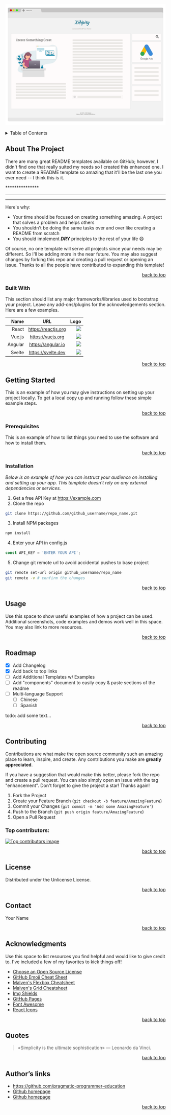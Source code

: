 <a id="readme-top"></a>

[comment]: # (There is some text that we don't want to be visible...)
[//]: # (There is some text that we don't want to be visible...)

<!-- PROJECT LOGO -->
![Product Name Screen Shot](https://raw.githubusercontent.com/othneildrew/Best-README-Template/main/images/screenshot.png)

<!-- TABLE OF CONTENTS -->

<details>
  <summary>Table of Contents</summary>
  <ol>
    <li>
      <a href="#about-the-project">About The Project</a>
      <ul>
        <li><a href="#built-with">Built With</a></li>
      </ul>
    </li>
    <li>
      <a href="#getting-started">Getting Started</a>
      <ul>
        <li><a href="#prerequisites">Prerequisites</a></li>
        <li><a href="#installation">Installation</a></li>
      </ul>
    </li>
    <li><a href="#usage">Usage</a></li>
    <li><a href="#roadmap">Roadmap</a></li>
    <li><a href="#contributing">Contributing</a></li>
    <li><a href="#license">License</a></li>
    <li><a href="#contact">Contact</a></li>
    <li><a href="#acknowledgments">Acknowledgments</a></li>
  </ol>
</details>


<!-- ABOUT THE PROJECT -->
## About The Project

There are many great README templates available on GitHub; however, I didn't find one that really suited my needs so I created this enhanced one. I want to create a README template so amazing that it'll be the last one you ever need -- I think this is it.

\***************

---------------

____________

Here's why:

* Your time should be focused on creating something amazing. A project that solves a problem and helps others
* You shouldn't be doing the same tasks over and over like creating a README from scratch
* You should implement ___DRY___ principles to the rest of your life :smile:

Of course, no one template will serve all projects since your needs may be different. So I'll be adding more in the near future. You may also suggest changes by forking this repo and creating a pull request or opening an issue. Thanks to all the people have contributed to expanding this template!

<p align="right"> <a href="#readme-top">back to top</a> </p>

### Built With

This section should list any major frameworks/libraries used to bootstrap your project. Leave any add-ons/plugins for the acknowledgements section. Here are a few examples.

|Name             |URL                   |Logo                                                            |
|------:|:-------:|--------:|
|React            |https://reactjs.org   |<img src="https://reactjs.org/logo-og.png" width="50" />          |
|Vue.js           |https://vuejs.org     |<img src="https://vuejs.org/images/logo.png" width="50" />|
|Angular          |https://angular.io    |<img src="https://angular.io/assets/images/logos/angular/angular.png" width="50" /> |
|Svelte           |https://svelte.dev    |<img src="https://svelte.dev/svelte-logo-horizontal.svg" width="50" /> |

<p align="right"> <a href="#readme-top">back to top</a> </p>

<!-- GETTING STARTED -->
## Getting Started

This is an example of how you may give instructions on setting up your project locally.
To get a local copy up and running follow these simple example steps.

<p align="right"> <a href="#readme-top">back to top</a> </p>

### Prerequisites

This is an example of how to list things you need to use the software and how to install them.

<p align="right"> <a href="#readme-top">back to top</a> </p>

### Installation

*Below is an example of how you can instruct your audience on installing and setting up your app. This template doesn't rely on any external dependencies or services.*

1. Get a free API Key at https://example.com
2. Clone the repo
```sh
git clone https://github.com/github_username/repo_name.git
```
3. Install NPM packages
```sh
npm install
```
4. Enter your API in config.js
```js
const API_KEY = 'ENTER YOUR API';
```
5. Change git remote url to avoid accidental pushes to base project
```sh
git remote set-url origin github_username/repo_name
git remote -v # confirm the changes
```

<p align="right"> <a href="#readme-top">back to top</a> </p>

<!-- USAGE EXAMPLES -->
## Usage

Use this space to show useful examples of how a project can be used. Additional screenshots, code examples and demos work well in this space. You may also link to more resources.

<p align="right"> <a href="#readme-top">back to top</a> </p>

<!-- ROADMAP -->
## Roadmap
- [x] Add Changelog
- [x] Add back to top links
- [ ] Add Additional Templates w/ Examples
- [ ] Add "components" document to easily copy & paste sections of the readme
- [ ] Multi-language Support
  - [ ] Chinese
  - [ ] Spanish

todo: add some text...

<p align="right"> <a href="#readme-top">back to top</a> </p>

<!-- CONTRIBUTING -->
## Contributing

Contributions are what make the open source community such an amazing place to learn, inspire, and create. Any contributions you make are **greatly appreciated**.

If you have a suggestion that would make this better, please fork the repo and create a pull request. You can also simply open an issue with the tag "enhancement".
Don't forget to give the project a star! Thanks again!

1. Fork the Project
2. Create your Feature Branch (`git checkout -b feature/AmazingFeature`)
3. Commit your Changes (`git commit -m 'Add some AmazingFeature'`)
4. Push to the Branch (`git push origin feature/AmazingFeature`)
5. Open a Pull Request

### Top contributors:

[![Top contributors image](https://contrib.rocks/image?repo=othneildrew/Best-README-Template)](https://github.com/othneildrew/Best-README-Template/graphs/contributors)
<p align="right"> <a href="#readme-top">back to top</a> </p>

<!-- LICENSE -->
## License

Distributed under the Unlicense License.

<p align="right"> <a href="#readme-top">back to top</a> </p>

<!-- CONTACT -->
## Contact

Your Name 

<p align="right"> <a href="#readme-top">back to top</a> </p>

<!-- ACKNOWLEDGMENTS -->
## Acknowledgments

Use this space to list resources you find helpful and would like to give credit to. I've included a few of my favorites to kick things off!

* [Choose an Open Source License](https://choosealicense.com)
* [GitHub Emoji Cheat Sheet](https://www.webpagefx.com/tools/emoji-cheat-sheet)
* [Malven's Flexbox Cheatsheet](https://flexbox.malven.co/)
* [Malven's Grid Cheatsheet](https://grid.malven.co/)
* [Img Shields](https://shields.io)
* [GitHub Pages](https://pages.github.com)
* [Font Awesome](https://fontawesome.com)
* [React Icons](https://react-icons.github.io/react-icons/search)

<p align="right"> <a href="#readme-top">back to top</a> </p>

## Quotes 

> «Simplicity is the ultimate sophistication» — Leonardo da Vinci.

<p align="right"> <a href="#readme-top">back to top</a> </p>

## Author’s links

* <https://github.com/pragmatic-programmer-education>
* [Github homepage](https://github.com/pragmatic-programmer-education)
* [Github homepage](https://github.com/pragmatic-programmer-education "Click here to navigate to author's homepage")

<p align="right"> <a href="#readme-top">back to top</a> </p>




